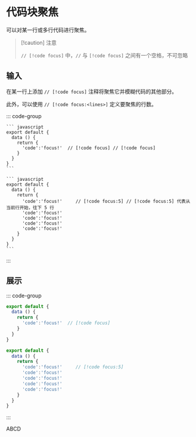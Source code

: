 # 代码块聚焦

可以对某一行或多行代码进行聚焦。

> [!caution] 注意
>
> `// [!code focus]` 中，`//` 与 `[!code focus]` 之间有一个空格，不可忽略

## 输入

在某一行上添加 `// [!code focus]` 注释将聚焦它并模糊代码的其他部分。

此外，可以使用 `// [!code focus:<lines>]` 定义要聚焦的行数。

::: code-group

`````[一行]
``` javascript
export default {
  data () {
    return {
      'code':'focus!'  // [!code focus]	// [!code focus]
    }
  }
}
```
`````





````[多行]
``` javascript
export default {
  data () {
    return {
      'code':'focus!'     // [!code focus:5] // [!code focus:5] 代表从当前行开始，往下 5 行
      'code':'focus!'
      'code':'focus!'
      'code':'focus!'
      'code':'focus!'
    }
  }
}
```
````

:::

## 展示



::: code-group

`````javascript [一行]
export default {
  data () {
    return {
      'code':'focus!'  // [!code focus]
    }
  }
}
`````



````javascript [多行]
export default {
  data () {
    return {
      'code':'focus!'     // [!code focus:5]
      'code':'focus!'
      'code':'focus!'
      'code':'focus!'
      'code':'focus!'
    }
  }
}
````

:::



<div class='escape-demo'>ABCD</div>
